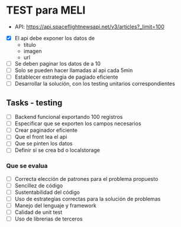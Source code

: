 # TEST para MELI

* API: https://api.spaceflightnewsapi.net/v3/articles?_limit=100

- [x] El api debe exponer los datos de
  - titulo
  - imagen
  - url
- [ ] Se deben paginar los datos de a 10
- [ ] Solo se pueden hacer llamadas al api cada 5min
- [ ] Establecer estrategia de pagiado eficiente
- [ ] Desarrollar la solución, con los testing unitarios correspondientes
  
## Tasks - testing
- [ ] Backend funcional exportando 100 registros 
- [ ] Especificar que se exporten los campos necesarios
- [ ] Crear paginador eficiente
- [ ] Que el front lea el api
- [ ] Que se pinten los datos
- [ ] Definir si se crea bd o localstorage

### Que se evalua
- [ ] Correcta elección de patrones para el problema propuesto
- [ ] Sencillez de código
- [ ] Sustentabilidad del código
- [ ] Uso de estrategias correctas para la solución de problemas
- [ ] Manejo del lenguaje y framework
- [ ] Calidad de unit test
- [ ] Uso de librerias de terceros